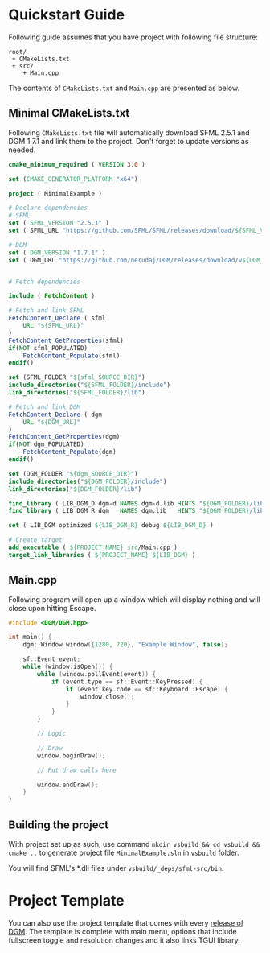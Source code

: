 # Quickstart Guide

Following guide assumes that you have project with following file structure:

```
root/
 + CMakeLists.txt
 + src/
	+ Main.cpp
```

The contents of `CMakeLists.txt` and `Main.cpp` are presented as below.

## Minimal CMakeLists.txt

Following `CMakeLists.txt` file will automatically download SFML 2.5.1 and DGM 1.7.1 and link them to the project. Don't forget to update versions as needed.

```cmake
cmake_minimum_required ( VERSION 3.0 )

set (CMAKE_GENERATOR_PLATFORM "x64")

project ( MinimalExample )

# Declare dependencies
# SFML
set ( SFML_VERSION "2.5.1" )
set ( SFML_URL "https://github.com/SFML/SFML/releases/download/${SFML_VERSION}/SFML-${SFML_VERSION}-windows-vc15-64-bit.zip" )

# DGM
set ( DGM_VERSION "1.7.1" )
set ( DGM_URL "https://github.com/nerudaj/DGM/releases/download/v${DGM_VERSION}/dgm-${DGM_VERSION}-windows-vc15-64-bit.zip" )


# Fetch dependencies

include ( FetchContent )

# Fetch and link SFML
FetchContent_Declare ( sfml
	URL "${SFML_URL}"
)
FetchContent_GetProperties(sfml)
if(NOT sfml_POPULATED)
	FetchContent_Populate(sfml)
endif()

set (SFML_FOLDER "${sfml_SOURCE_DIR}")
include_directories("${SFML_FOLDER}/include")
link_directories("${SFML_FOLDER}/lib")

# Fetch and link DGM
FetchContent_Declare ( dgm
	URL "${DGM_URL}"
)
FetchContent_GetProperties(dgm)
if(NOT dgm_POPULATED)
	FetchContent_Populate(dgm)
endif()

set (DGM_FOLDER "${dgm_SOURCE_DIR}")
include_directories("${DGM_FOLDER}/include")
link_directories("${DGM_FOLDER}/lib")

find_library ( LIB_DGM_D dgm-d NAMES dgm-d.lib HINTS "${DGM_FOLDER}/lib" )
find_library ( LIB_DGM_R dgm   NAMES dgm.lib   HINTS "${DGM_FOLDER}/lib" )

set ( LIB_DGM optimized ${LIB_DGM_R} debug ${LIB_DGM_D} )

# Create target
add_executable ( ${PROJECT_NAME} src/Main.cpp )
target_link_libraries ( ${PROJECT_NAME} ${LIB_DGM} )
```

## Main.cpp

Following program will open up a window which will display nothing and will close upon hitting Escape.

```c++
#include <DGM/DGM.hpp>

int main() {
	dgm::Window window({1280, 720}, "Example Window", false);

	sf::Event event;
	while (window.isOpen()) {
		while (window.pollEvent(event)) {
			if (event.type == sf::Event::KeyPressed) {
				if (event.key.code == sf::Keyboard::Escape) {
					window.close();
				}
			}
		}

		// Logic

		// Draw
		window.beginDraw();

		// Put draw calls here

		window.endDraw();
	}
}
```

## Building the project

With project set up as such, use command `mkdir vsbuild && cd vsbuild && cmake ..` to generate project file `MinimalExample.sln` in `vsbuild` folder.

You will find SFML's *.dll files under `vsbuild/_deps/sfml-src/bin`.

# Project Template

You can also use the project template that comes with every [release of DGM](https://github.com/nerudaj/DGM/releases). The template is complete with main menu, options that include fullscreen toggle and resolution changes and it also links TGUI library.